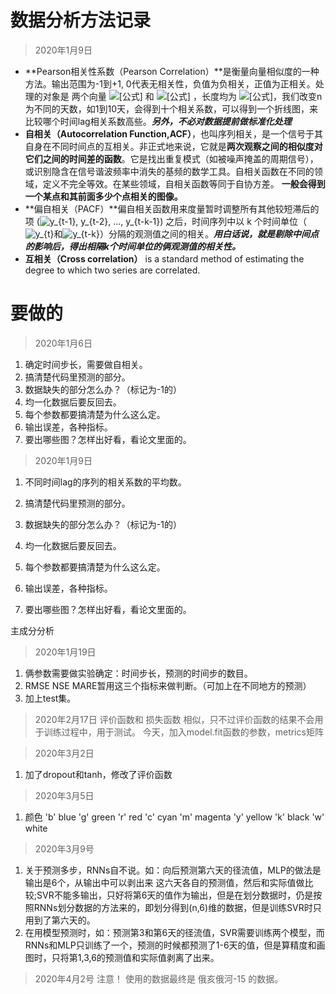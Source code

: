 # 数据分析方法记录

> 2020年1月9日

+ **Pearson相关性系数（Pearson Correlation）**是衡量向量相似度的一种方法。输出范围为-1到+1, 0代表无相关性，负值为负相关，正值为正相关。处理的对象是 两个向量 ![[公式]](https://www.zhihu.com/equation?tex=X%3D%5BX_1%2C+...X_n%5D) 和 ![[公式]](https://www.zhihu.com/equation?tex=Y%3D%5BY_1%2C+...Y_n%5D) ，长度均为 ![[公式]](https://www.zhihu.com/equation?tex=n)，我们改变n为不同的天数，如1到10天，会得到十个相关系数，可以得到一个折线图，来比较哪个时间lag相关系数高些。***另外，不必对数据提前做标准化处理***
+ **自相关（Autocorrelation Function,ACF）**，也叫序列相关，是一个信号于其自身在不同时间点的互相关。非正式地来说，它就是**两次观察之间的相似度对它们之间的时间差的函数**。它是找出重复模式（如被噪声掩盖的周期信号），或识别隐含在信号谐波频率中消失的基频的数学工具。自相关函数在不同的领域，定义不完全等效。在某些领域，自相关函数等同于自协方差。 **一般会得到一个某点和其前面多少个点相关的图像。**
+ **偏自相关（PACF）**偏自相关函数用来度量暂时调整所有其他较短滞后的项 (![y_{t-1}, y_{t-2}, ..., y_{t-k-1}](https://www.biaodianfu.com/wp-content/ql-cache/quicklatex.com-a67dfdbcd8645764419306b5139664d1_l3.svg)) 之后，时间序列中以 k 个时间单位（![y_{t}](https://www.biaodianfu.com/wp-content/ql-cache/quicklatex.com-5a465ae3b85efddb8477071d48fb8a11_l3.svg)和![y_{t-k}](https://www.biaodianfu.com/wp-content/ql-cache/quicklatex.com-2f807abcfb46e41230b1992041377a58_l3.svg)）分隔的观测值之间的相关。***用白话说，就是剔除中间点的影响后，得出相隔k个时间单位的俩观测值的相关性。***
+ **互相关（Cross correlation）** is a standard method of estimating the degree to which two series are correlated.


# 要做的

> 2020年1月6日
1. 确定时间步长，需要做自相关。
2. 搞清楚代码里预测的部分。
3. 数据缺失的部分怎么办？（标记为-1的）
4. 均一化数据后要反回去。
5. 每个参数都要搞清楚为什么这么定。
6. 输出误差，各种指标。
7. 要出哪些图？怎样出好看，看论文里面的。

> 2020年1月9日
1. 不同时间lag的序列的相关系数的平均数。

2. 搞清楚代码里预测的部分。
3. 数据缺失的部分怎么办？（标记为-1的）
4. 均一化数据后要反回去。
5. 每个参数都要搞清楚为什么这么定。
6. 输出误差，各种指标。
7. 要出哪些图？怎样出好看，看论文里面的。

主成分分析

> 2020年1月19日
1. 俩参数需要做实验确定：时间步长，预测的时间步的数目。
2. RMSE NSE MARE暂用这三个指标来做判断。（可加上在不同地方的预测）
3. 加上test集。

> 2020年2月17日
    评价函数和 损失函数 相似，只不过评价函数的结果不会用于训练过程中，用于测试。
    今天，加入model.fit函数的参数，metrics矩阵

> 2020年3月2日
1. 加了dropout和tanh，修改了评价函数

> 2020年3月5日
1. 颜色
    'b' 	blue
    'g' 	green
    'r' 	red
    'c' 	cyan
    'm' 	magenta
    'y' 	yellow
    'k' 	black
    'w' 	white

> 2020年3月9号
1. 关于预测多步，RNNs自不说。如：向后预测第六天的径流值，MLP的做法是输出是6个，从输出中可以剥出来
这六天各自的预测值，然后和实际值做比较;SVR不能多输出，只好将第6天的值作为输出，但是在划分数据时，仍是按照RNNs划分数据的方法来的，即划分得到(n,6)维的数据，但是训练SVR时只用到了第六天的。
2. 在用模型预测时，如：预测第3和第6天的径流值，SVR需要训练两个模型，而RNNs和MLP只训练了一个，预测的时候都预测了1-6天的值，但是算精度和画图时，只将第1,3,6的预测值和实际值剥离了出来。

> 2020年4月2号
注意！
使用的数据最终是 俄亥俄河-15 的数据。
